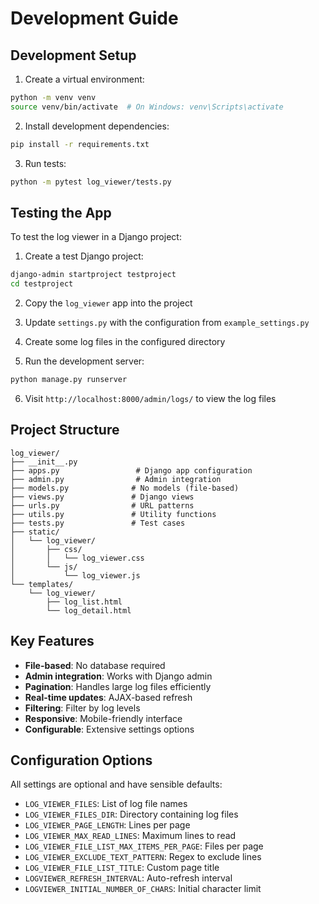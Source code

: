 # Development Guide

## Development Setup

1. Create a virtual environment:
```bash
python -m venv venv
source venv/bin/activate  # On Windows: venv\Scripts\activate
```

2. Install development dependencies:
```bash
pip install -r requirements.txt
```

3. Run tests:
```bash
python -m pytest log_viewer/tests.py
```

## Testing the App

To test the log viewer in a Django project:

1. Create a test Django project:
```bash
django-admin startproject testproject
cd testproject
```

2. Copy the `log_viewer` app into the project

3. Update `settings.py` with the configuration from `example_settings.py`

4. Create some log files in the configured directory

5. Run the development server:
```bash
python manage.py runserver
```

6. Visit `http://localhost:8000/admin/logs/` to view the log files

## Project Structure

```
log_viewer/
├── __init__.py
├── apps.py                 # Django app configuration
├── admin.py                # Admin integration
├── models.py              # No models (file-based)
├── views.py               # Django views
├── urls.py                # URL patterns
├── utils.py               # Utility functions
├── tests.py               # Test cases
├── static/
│   └── log_viewer/
│       ├── css/
│       │   └── log_viewer.css
│       └── js/
│           └── log_viewer.js
└── templates/
    └── log_viewer/
        ├── log_list.html
        └── log_detail.html
```

## Key Features

- **File-based**: No database required
- **Admin integration**: Works with Django admin
- **Pagination**: Handles large log files efficiently
- **Real-time updates**: AJAX-based refresh
- **Filtering**: Filter by log levels
- **Responsive**: Mobile-friendly interface
- **Configurable**: Extensive settings options

## Configuration Options

All settings are optional and have sensible defaults:

- `LOG_VIEWER_FILES`: List of log file names
- `LOG_VIEWER_FILES_DIR`: Directory containing log files
- `LOG_VIEWER_PAGE_LENGTH`: Lines per page
- `LOG_VIEWER_MAX_READ_LINES`: Maximum lines to read
- `LOG_VIEWER_FILE_LIST_MAX_ITEMS_PER_PAGE`: Files per page
- `LOG_VIEWER_EXCLUDE_TEXT_PATTERN`: Regex to exclude lines
- `LOG_VIEWER_FILE_LIST_TITLE`: Custom page title
- `LOGVIEWER_REFRESH_INTERVAL`: Auto-refresh interval
- `LOGVIEWER_INITIAL_NUMBER_OF_CHARS`: Initial character limit
